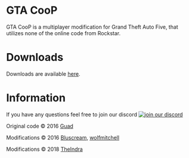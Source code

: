 # GTA CooP
GTA CooP is a multiplayer modification for Grand Theft Auto Five, that utilizes none of the online code from Rockstar.

# Downloads
Downloads are available [here](https://gtacoop.com/downloads).

# Information
If you have any questions feel free to join our discord [![join our discord](https://discordapp.com/api/guilds/445676008901705729/embed.png)](https://discord.gg/E6Tty42)

Original code © 2016 [Guad](https://github.com/Guad)

Modifications © 2016 [Bluscream](https://github.com/Bluscream), [wolfmitchell](https://github.com/soccermitchy)

Modifications © 2018 [TheIndra](https://github.com/TheIndra55)